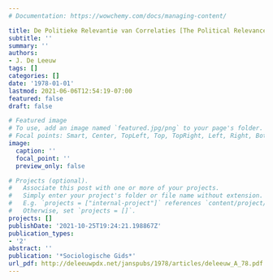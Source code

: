 ```yaml
---
# Documentation: https://wowchemy.com/docs/managing-content/

title: De Politieke Relevantie van Correlaties [The Political Relevance of Correlations]
subtitle: ''
summary: ''
authors:
- J. De Leeuw
tags: []
categories: []
date: '1978-01-01'
lastmod: 2021-06-06T12:54:19-07:00
featured: false
draft: false

# Featured image
# To use, add an image named `featured.jpg/png` to your page's folder.
# Focal points: Smart, Center, TopLeft, Top, TopRight, Left, Right, BottomLeft, Bottom, BottomRight.
image:
  caption: ''
  focal_point: ''
  preview_only: false

# Projects (optional).
#   Associate this post with one or more of your projects.
#   Simply enter your project's folder or file name without extension.
#   E.g. `projects = ["internal-project"]` references `content/project/deep-learning/index.md`.
#   Otherwise, set `projects = []`.
projects: []
publishDate: '2021-10-25T19:24:21.198867Z'
publication_types:
- '2'
abstract: ''
publication: '*Sociologische Gids*'
url_pdf: http://deleeuwpdx.net/janspubs/1978/articles/deleeuw_A_78.pdf
---
```

